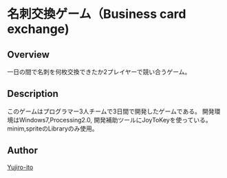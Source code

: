 名刺交換ゲーム（Business card exchange)
====

## Overview
一日の間で名刺を何枚交換できたか2プレイヤーで競い合うゲーム。

## Description
このゲームはプログラマー3人チームで3日間で開発したゲームである。
開発環境はWindows7,Processing2.0,
開発補助ツールにJoyToKeyを使っている。
minim,spriteのLibraryのみ使用。

## Author
[Yujiro-ito](https://github.com/Yujiro-Ito)
